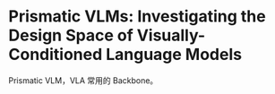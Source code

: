# Prismatic VLMs: Investigating the Design Space of Visually-Conditioned Language Models

Prismatic VLM，VLA 常用的 Backbone。



